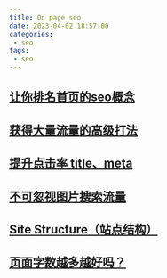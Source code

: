 ```yaml
---
title: On page seo
date: 2023-04-02 18:57:00
categories:
 - seo
tags:
 - seo
---
```


## [让你排名首页的seo概念](/views/seo/seo-page-rank.html)

## [获得大量流量的高级打法](/views/seo/seo-flow.html)

## [提升点击率 title、meta](/views/seo/seo-click-rate.html)

## [不可忽视图片搜索流量](/views/seo/seo-image.html)

## [Site Structure（站点结构）](/views/seo/seo-site-structure.html)

## [页面字数越多越好吗？](/views/seo/seo-page-count.html)